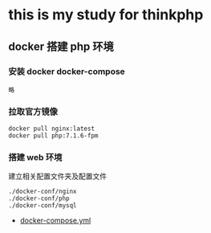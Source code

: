# this is my study for thinkphp 
## docker 搭建 php 环境
### 安装 docker docker-compose
    略
### 拉取官方镜像
    docker pull nginx:latest
    docker pull php:7.1.6-fpm
### 搭建 web 环境
建立相关配置文件夹及配置文件
    
    ./docker-conf/nginx
    ./docker-conf/php
    ./docker-conf/mysql

* [docker-compose.yml](docker-compose.yml)